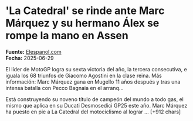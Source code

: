 # 'La Catedral' se rinde ante Marc Márquez y su hermano Álex se rompe la mano en Assen

**Fuente:** [Elespanol.com](https://www.elespanol.com/deportes/motor/motogp/20250629/catedral-rinde-marc-marquez-hermano-alex-rompe-mano-assen/1003743826256_0.html)  
**Fecha:** 2025-06-29

El líder de MotoGP logra su sexta victoria del año, la tercera consecutiva, e iguala los 68 triunfos de Giacomo Agostini en la clase reina.
Más información: Marc Márquez gana en Mugello 11 años después y tras una intensa batalla con Pecco Bagnaia en el arranq…

Está construyendo su noveno título de campeón del mundo a todo gas, el mismo que aplica en su Ducati Desmosedici GP25 este año. Marc Márquez ha puesto en pie a La Catedral del motociclismo al lograr … [+912 chars]
